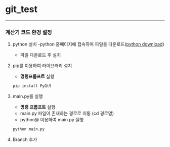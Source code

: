 # git_test
--- ---
### 계산기 코드 환경 설정
1. python 설치
    -python 홈페이지에 접속하여 파일을 다운로드([python download](https://www.python.org/downloads/))
    - 파일 다운로드 후 설치
2. pip를 이용하여 라이브러리 설치
    - **명령프롬프트** 실행
     
    ```sh 
    pip install PyQt5
    ```
3. main.py를 실행
    - **명령 프롬프트** 실행
    - main.py 파일이 존재하는 경로로 이동 (cd 경로명) 
    - python을 이용하여 main.py 실행 
    ```sh
    python main.py
    ```  

4. Branch 추가
